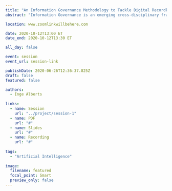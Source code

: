 ```yaml
---
title: "An Information Governance Methodology to Tackle Digital Recordkeeping Challenges: The Convergence of Artificial Intelligence, Business Analysis and Information Architecture"
abstract: "Information Governance is an emerging cross-disciplinary framework to ensure the proper management of information within organizations. This paper presents a five-step methodology to implement Information Governance comprising 1) Information Management Need and Capacity Analysis; 2) Functional Analysis; 3) Process Analysis; 4) Information Architecture Development; and 5) Natural Language Processing Requirement Specifications and Iteration. Within this methodology, principles and techniques borrowed from the disciplines of Artificial Intelligence, Business Analysis and Information Architecture converge to tackle various digital recordkeeping challenges."

location: www.zoomlinkwillbehere.com

date: 2020-10-12T13:00 ET
date_end: 2020-10-12T13:30 ET

all_day: false

event: session
event_url: session-link

publishDate: 2020-06-26T12:36:37.825Z
draft: false
featured: false

authors:
  - Inge Alberts
  
links:
  - name: Session
    url: "../project/session-1"
  - name: PDF
    url: "#"
  - name: Slides
    url: "#"
  - name: Recording
    url: "#"
  
tags:
  - "Artificial Intelligence"
  
image:
  filename: featured
  focal_point: Smart
  preview_only: false
---
```

